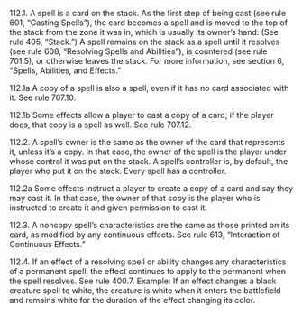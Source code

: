 112.1. A spell is a card on the stack. As the first step of being cast (see rule 601, “Casting Spells”), the card becomes a spell and is moved to the top of the stack from the zone it was in, which is usually its owner’s hand. (See rule 405, “Stack.”) A spell remains on the stack as a spell until it resolves (see rule 608, “Resolving Spells and Abilities”), is countered (see rule 701.5), or otherwise leaves the stack. For more information, see section 6, “Spells, Abilities, and Effects.”

112.1a A copy of a spell is also a spell, even if it has no card associated with it. See rule 707.10.

112.1b Some effects allow a player to cast a copy of a card; if the player does, that copy is a spell as well. See rule 707.12.

112.2. A spell’s owner is the same as the owner of the card that represents it, unless it’s a copy. In that case, the owner of the spell is the player under whose control it was put on the stack. A spell’s controller is, by default, the player who put it on the stack. Every spell has a controller.

112.2a Some effects instruct a player to create a copy of a card and say they may cast it. In that case, the owner of that copy is the player who is instructed to create it and given permission to cast it.

112.3. A noncopy spell’s characteristics are the same as those printed on its card, as modified by any continuous effects. See rule 613, “Interaction of Continuous Effects.”

112.4. If an effect of a resolving spell or ability changes any characteristics of a permanent spell, the effect continues to apply to the permanent when the spell resolves. See rule 400.7.
Example: If an effect changes a black creature spell to white, the creature is white when it enters the battlefield and remains white for the duration of the effect changing its color.